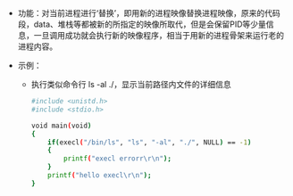 - 功能：对当前进程进行‘替换’，即用新的进程映像替换进程映像，原来的代码段，data、堆栈等都被新的所指定的映像所取代，但是会保留PID等少量信息，一旦调用成功就会执行新的映像程序，相当于用新的进程骨架来运行老的进程内容。

- 示例：

  - 执行类似命令行 ls -al ./，显示当前路径内文件的详细信息

    ```bash
    #include <unistd.h>
    #include <stdio.h>
    
    void main(void)
    {
    	if(execl("/bin/ls", "ls", "-al", "./", NULL) == -1)
    	{
    		printf("execl errorr\r\n");
    	}
    	printf("hello execl\r\n");
    }
    ```

    

  
